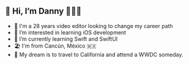 ## 👋 Hi, I’m Danny 👨🏻‍💻

- 🎥 I'm a 28 years video editor looking to change my career path
- 👀 I’m interested in learning iOS development
- 🌱 I’m currently learning Swift and SwiftUI
- 🏖️ I'm from Cancún, México 🇲🇽
- 🌙 My dream is to travel to California and attend a WWDC someday.
